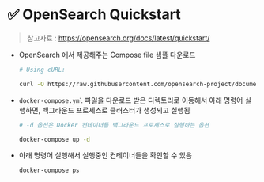 # ✅ OpenSearch Quickstart

> 참고자료 : https://opensearch.org/docs/latest/quickstart/



- OpenSearch 에서 제공해주는 Compose file 샘플 다운로드

  ```bash
  # Using cURL:
  
  curl -O https://raw.githubusercontent.com/opensearch-project/documentation-website/2.10/assets/examples/docker-compose.yml
  ```

- `docker-compose.yml` 파일을 다운로드 받은 디렉토리로 이동해서 아래 명령어 실행하면, 백그라운드 프로세스로 클러스터가 생성되고 실행됨

  ```bash
  # -d 옵션은 Docker 컨테이너를 백그라운드 프로세스로 실행하는 옵션
  
  docker-compose up -d
  ```

- 아래 명령어 실행해서 실행중인 컨테이너들을 확인할 수 있음

  ```bash
  docker-compose ps
  ```

  